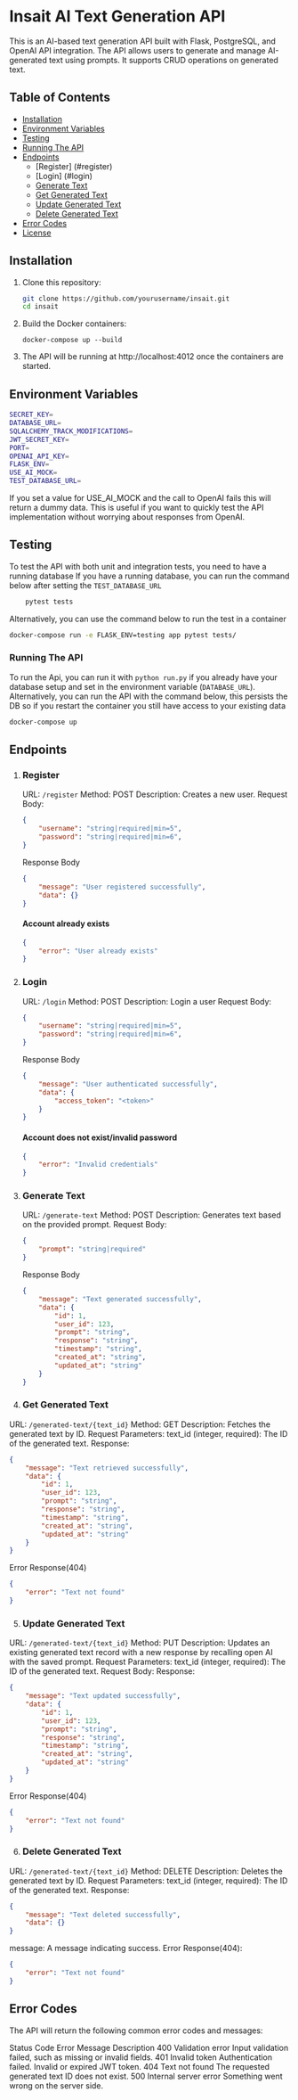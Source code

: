 # Insait AI Text Generation API

This is an AI-based text generation API built with Flask, PostgreSQL, and OpenAI API integration. The API allows users to generate and manage AI-generated text using prompts. It supports CRUD operations on generated text.

## Table of Contents

- [Installation](#installation)
- [Environment Variables](#environment-variables)
- [Testing](#testing)
- [Running The API](#running-the-api)
- [Endpoints](#endpoints)
  - [Register] (#register)
  - [Login] (#login)
  - [Generate Text](#generate-text)
  - [Get Generated Text](#get-generated-text)
  - [Update Generated Text](#update-generated-text)
  - [Delete Generated Text](#delete-generated-text)
- [Error Codes](#error-codes)
- [License](#license)

## Installation

1. Clone this repository:

   ```bash
   git clone https://github.com/yourusername/insait.git
   cd insait
   ```
2. Build the Docker containers:
    ```
    docker-compose up --build
    ```
3. The API will be running at http://localhost:4012 once the containers are started.

## Environment Variables
```bash
SECRET_KEY=
DATABASE_URL=
SQLALCHEMY_TRACK_MODIFICATIONS=
JWT_SECRET_KEY=
PORT=
OPENAI_API_KEY=
FLASK_ENV=
USE_AI_MOCK=
TEST_DATABASE_URL=
```

If you set a value for USE_AI_MOCK and the call to OpenAI fails this will return a dummy data. This is useful if you want to quickly test the API implementation without worrying about responses from OpenAI.

## Testing
To test the API with both unit and integration tests, you need to have a running database
If you have a running database, you can run the command below after setting the `TEST_DATABASE_URL`
```bash
    pytest tests
```

Alternatively, you can use the command below to run the test in a container
```bash
docker-compose run -e FLASK_ENV=testing app pytest tests/
```

### Running The API
To run the Api, you can run it with `python run.py` if you already have your database setup and set in the environment variable (`DATABASE_URL`). Alternatively, you can run the API with the command below, this persists the DB so if you restart the container you still have access to your existing data
```bash
docker-compose up
```

## Endpoints
1. ### Register
    URL: `/register`
    Method: POST
    Description: Creates a new user.
    Request Body:

    ```json
    {
        "username": "string|required|min=5",
        "password": "string|required|min=6",
    }
    ```

    Response Body

    ```json
    {
        "message": "User registered successfully",
        "data": {}
    }
    ```

    #### Account already exists
    ```json
    {
        "error": "User already exists"
    }
    ```

2. ### Login
    URL: `/login`
    Method: POST
    Description: Login a user
    Request Body:

    ```json
    {
        "username": "string|required|min=5",
        "password": "string|required|min=6",
    }
    ```

    Response Body

    ```json
    {
        "message": "User authenticated successfully",
        "data": {
            "access_token": "<token>"
        }
    }
    ```

    #### Account does not exist/invalid password
    ```json
    {
        "error": "Invalid credentials"
    }
    ```

3. ### Generate Text
    URL: `/generate-text`
    Method: POST
    Description: Generates text based on the provided prompt.
    Request Body:

    ```json
    {
        "prompt": "string|required"
    }
    ```

    Response Body

    ```json
    {
        "message": "Text generated successfully",
        "data": {
            "id": 1,
            "user_id": 123,
            "prompt": "string",
            "response": "string",
            "timestamp": "string",
            "created_at": "string",
            "updated_at": "string"
        }
    }
    ```

4. ### Get Generated Text
URL: `/generated-text/{text_id}`
Method: GET
Description: Fetches the generated text by ID.
Request Parameters:
text_id (integer, required): The ID of the generated text.
Response:

```json
{
    "message": "Text retrieved successfully",
    "data": {
        "id": 1,
        "user_id": 123,
        "prompt": "string",
        "response": "string",
        "timestamp": "string",
        "created_at": "string",
        "updated_at": "string"
    }
}
```

Error Response(404)

```json
{
    "error": "Text not found"
}
```

5. ### Update Generated Text
URL: `/generated-text/{text_id}`
Method: PUT
Description: Updates an existing generated text record with a new response by recalling open AI with the saved prompt.
Request Parameters:
text_id (integer, required): The ID of the generated text.
Request Body:
Response:

```json
{
    "message": "Text updated successfully",
    "data": {
        "id": 1,
        "user_id": 123,
        "prompt": "string",
        "response": "string",
        "timestamp": "string",
        "created_at": "string",
        "updated_at": "string"
    }
}
```


Error Response(404)

```json
{
    "error": "Text not found"
}
```

6. ### Delete Generated Text
URL: `/generated-text/{text_id}`
Method: DELETE
Description: Deletes the generated text by ID.
Request Parameters:
text_id (integer, required): The ID of the generated text.
Response:

```json
{
    "message": "Text deleted successfully",
    "data": {}
}
```

message: A message indicating success.
Error Response(404):

```json
{
    "error": "Text not found"
}
```

## Error Codes
The API will return the following common error codes and messages:

Status Code	Error Message	Description
400	Validation error	Input validation failed, such as missing or invalid fields.
401	Invalid token	Authentication failed. Invalid or expired JWT token.
404	Text not found	The requested generated text ID does not exist.
500	Internal server error	Something went wrong on the server side.
